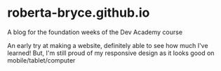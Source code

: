# roberta-bryce.github.io

A blog for the foundation weeks of the Dev Academy course

An early try at making a website, definitely able to see how much I've learned! But, I'm still proud of my responsive design as it looks good on mobile/tablet/computer
